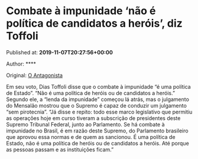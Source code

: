 
# Combate à impunidade ‘não é política de candidatos a heróis’, diz Toffoli

Published at: **2019-11-07T20:27:56+00:00**

Author: ****

Original: [O Antagonista](https://www.oantagonista.com/brasil/combate-a-impunidade-nao-e-politica-de-candidatos-a-herois-diz-toffoli/)

Em seu voto, Dias Toffoli disse que o combate à impunidade “é uma política de Estado”. “Não é uma política de heróis ou de candidatos a heróis.”
Segundo ele, a “lenda da impunidade” começou lá atrás, mas o julgamento do Mensalão mostrou que o Supremo é capaz de conduzir um julgamento “sem pirotecnia”.
“Já disse e repito: todo esse marco legislativo que permitiu as operações hoje em curso tiveram a subscrição de presidentes deste Supremo Tribunal Federal, junto ao Parlamento. Se há combate à impunidade no Brasil, é em razão deste Supremo, do Parlamento brasileiro que aprovou essa normas e de quem as sancionou. É uma política de Estado, não é uma política de heróis ou de candidatos a heróis. Até porque as pessoas passam e as instituições ficam.”
